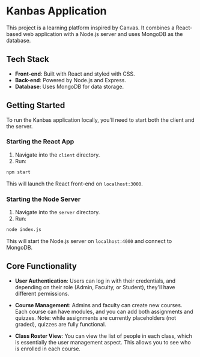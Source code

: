 # Kanbas Application

This project is a learning platform inspired by Canvas. It combines a React-based web application with a Node.js server and uses MongoDB as the database.

## Tech Stack

- **Front-end**: Built with React and styled with CSS.
- **Back-end**: Powered by Node.js and Express.
- **Database**: Uses MongoDB for data storage.

## Getting Started

To run the Kanbas application locally, you'll need to start both the client and the server.

### Starting the React App

1. Navigate into the `client` directory.
2. Run:

```bash
npm start
```
This will launch the React front-end on `localhost:3000`.

### Starting the Node Server

1. Navigate into the `server` directory.
2. Run:

```bash
node index.js
```
This will start the Node.js server on `localhost:4000` and connect to MongoDB.

## Core Functionality

- **User Authentication**: Users can log in with their credentials, and depending on their role (Admin, Faculty, or Student), they'll have different permissions.

- **Course Management**: Admins and faculty can create new courses. Each course can have modules, and you can add both assignments and quizzes. Note: while assignments are currently placeholders (not graded), quizzes are fully functional.

- **Class Roster View**: You can view the list of people in each class, which is essentially the user management aspect. This allows you to see who is enrolled in each course.

